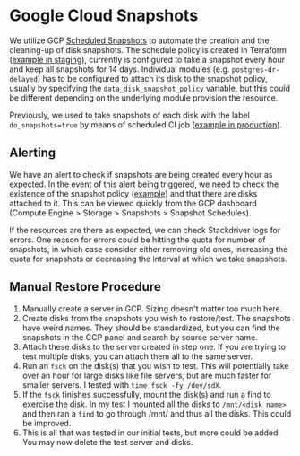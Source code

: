 # Google Cloud Snapshots

We utilize GCP [Scheduled Snapshots](https://cloud.google.com/compute/docs/disks/scheduled-snapshots) to
automate the creation and the cleaning-up of disk snapshots. The schedule policy is created in Terraform
([example in staging](https://gitlab.com/gitlab-com/gl-infra/config-mgmt/-/blob/d7287a47adfdca6cce76ca455e0684863f248e57/environments/gstg/main.tf#L262)),
currently is configured to take a snapshot every hour and keep all snapshots for 14 days. Individual modules (e.g. `postgres-dr-delayed`)
has to be configured to attach its disk to the snapshot policy, usually by specifying the `data_disk_snapshot_policy` variable, but this
could be different depending on the underlying module provision the resource.

Previously, we used to take snapshots of each disk with the label `do_snapshots=true` by means of scheduled CI job
([example in production](https://gitlab.com/gitlab-restore/gitlab-production-snapshots)).

## Alerting

We have an alert to check if snapshots are being created every hour as expected. In the event of this alert being triggered,
we need to check the existence of the snapshot policy ([example](https://gitlab.com/gitlab-com/gl-infra/config-mgmt/-/blob/d7287a47adfdca6cce76ca455e0684863f248e57/environments/gstg/main.tf#L262))
and that there are disks attached to it. This can be viewed quickly from the GCP dashboard (Compute Engine > Storage > Snapshots > Snapshot Schedules).

If the resources are there as expected, we can check Stackdriver logs for errors. One reason for errors could be hitting the quota for number of snapshots, in which case
consider either removing old ones, increasing the quota for snapshots or decreasing the interval at which we take snapshots.

## Manual Restore Procedure

1. Manually create a server in GCP. Sizing doesn't matter too much here.
1. Create disks from the snapshots you wish to restore/test. The snapshots have weird names. They should be standardized, but you can find the snapshots in the GCP panel and search by source server name.
1. Attach these disks to the server created in step one. If you are trying to test multiple disks, you can attach them all to the same server.
1. Run an `fsck` on the disk(s) that you wish to test. This will potentially take over an hour for large disks like file servers, but are much faster for smaller servers. I tested with `time fsck -fy /dev/sdX`.
1. If the `fsck` finishes successfully, mount the disk(s) and run a find to exercise the disk. In my test I mounted all the disks to `/mnt/<disk name>` and then ran a `find` to go through /mnt/ and thus all the disks. This could be improved.
1. This is all that was tested in our initial tests, but more could be added. You may now delete the test server and disks.
